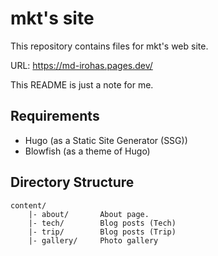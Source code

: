 # mkt's site

This repository contains files for mkt's web site.

URL: https://md-irohas.pages.dev/

This README is just a note for me.


## Requirements

- Hugo (as a Static Site Generator (SSG))
- Blowfish (as a theme of Hugo)


## Directory Structure

```
content/
    |- about/       About page.
    |- tech/        Blog posts (Tech)
    |- trip/        Blog posts (Trip)
    |- gallery/     Photo gallery
```


